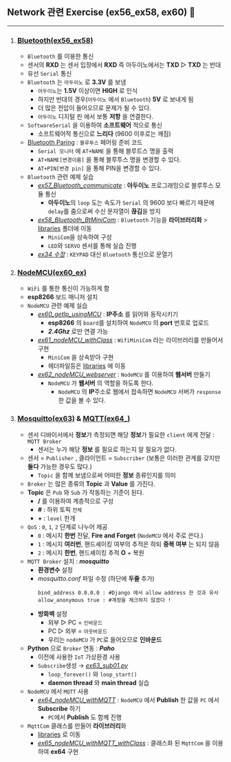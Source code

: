 ## Network 관련 Exercise (ex56_ex58, ex60) 📿
---
1. ### [Bluetooth(ex56_ex58)](./Bluetooth/)
   - `Bluetooth` 를 이용한 통신
   - 센서의 **RXD** 는 센서 입장에서 **RXD** 즉 아두이노에서는 **TXD** ▷ **TXD** 는 반대
   - 유선 `Serial` 통신
   -  `Bluetooth` 는 `아두이노` 로 **3.3V** 를 보냄
      -  `아두이노`는 **1.5V** 이상이면 **HIGH** 로 인식
      -  하지만 반대의 경우(`아두이노` 에서 `Bluetooth`) **5V** 로 보내게 됨
      -  더 많은 전압이 들어오므로 문제가 될 수 있다.
      -  `아두이노` 디지털 핀 에서 보통 **저항** 을 연결한다.
   -  `SoftwareSerial` 을 이용하여 **소프트웨어** 적으로 통신  
      -  소프트웨어적 통신으로 **느리다** (9600 이후로는 깨짐)
   -  [Bluetooth Paring](./Bluetooth/ex56_Bluetooth_paring/) : `블루투스` 페어링 준비 코드
      -  `Serial 모니터` 에 `AT+NAME` 을 통해 블루트스 명을 출력
      -  `AT+NAME[변경이름]` 을 통해 블루투스 명을 변경할 수 있다.
      -  `AT+PIN[변경 pin]` 을 통해 PIN을 변경할 수 있다.
   -  `Bluetooth` 관련 예제 실습
      -  *[ex57_Bluetooth_communicate](./Bluetooth/ex57_Bluetooth_communicate/)* : **아두이노** 프로그래밍으로 블루투스 모듈 통신
         -  **아두이노**의 `loop` 도는 속도가 `Serial` 의 9600 보다 빠르기 때문에 `delay`를 줌으로써 수신 문자열이 **끊김**을 방지
      -  *[ex58_Bluetooth_BtMiniCom](./Bluetooth/ex58_Bluetooth_BtMiniCom/)* : `Bluetooth` 기능을 **라이브러리화** > [libraries](../libraries/) 폴더에 이동
         -  `MiniCom`을 상속하여 구성
         -  `LED`와 `SERVO` 센서를 통해 실습 진행
      -  *[ex34 수정](../SensorDevice(ex34_ex48)/KEYPAD/ex35_keypad_exercise2)* : `KEYPAD` 대신 `Bluetooth` 통신으로 문열기
2. ### [NodeMCU(ex60_ex)](./NodeMCU/)
   - `WiFi` 를 통한 통신이 가능하게 함
   - **esp8266** 보드 매니저 설치
   - `NodeMCU` 관련 예제 실습
     - *[ex60_getIp_usingMCU](./NodeMCU/ex60_getIp_usingMCU/)* : **IP주소** 를 읽어와 동작시키기 
       - **esp8266** 의 `board`를 설치하여 `NodeMCU` 의 **port** 번호로 업로드
       - _**2.4Ghz**_ 로만 연결 가능
     - *[ex61_nodeMCU_withClass](./NodeMCU/ex61_nodeMCU_withClass/)* : `WifiMiniCom` 라는 라이브러리를 만들어서 구현
       - `MiniCom` 을 상속받아 구현
       - 헤더파일등은 [libraries](../libraries/) 에 이동
     - *[ex62_nodeMCU_webserver](./NodeMCU/ex62_nodeMCU_webserver/)* : `NodeMCU` 를 이용하여 **웹서버** 만들기
       - `NodeMCU` 가 **웹서버** 의 역할을 하도록 한다.
         - `NodeMCU` 의 **IP**주소로 웹에서 접속하면 `NodeMCU` 서버가 `response` 한 값을 볼 수 있다.
3. ### [Mosquitto(ex63)](./Mosquitto/) & [MQTT(ex64_)](./MQTT/) 
   - 센서 디바이서에서 **정보**가 측정되면 해당 **정보**가 필요한 `client` 에게 전달 : `MQTT Broker`
     - 센서는 누가 해당 **정보** 를 필요로 하는지 알 필요가 없다.
   -   센서 = `Publisher` , 클라이언트 = `Subscriber` (보통은 이러한 관계를 갖지만 **둘다** 가능한 경우도 많다.)
       -   `Topic` 을 함께 보냄으로써 어떠한 **정보** 종류인지를 의미
   -  `Broker` 는 많은 종류의 **Topic** 과 **Value** 를 가진다.
   -  **Topic** 은 `Pub` 와 `Sub` 가 작동하는 기준이 된다.
      -  **/** 를 이용하여 계층적으로 구성
      -  **#** : 하위 토픽 `전체`
      -  **+** : `level` 한개 
   -  `QoS`  : `0`, `1`, `2` 단계로 나누어 제공
      -  `0` : 메시지 **한번** 전달, **Fire and Forget** (`NodeMCU` 에서 주로 쓴다.)
      -  `1` : 메시지 **여러번**, 핸드셰이킹 여부의 추적은 하되 **중복 여부** 는 되지 않음
      -  `2` : 메시지 **한번**, 핸드셰이킹 추적 **O** + 복원
   -  `MQTT Broker` 설치 : **_mosquitto_**
      -  **환경변수** 설정
      -  _mosquitto.conf_ 파일 수정 (하단에 **두줄** 추가)
         ```
         bind_address 0.0.0.0 : #Django 에서 allow address 한 것과 유사 
         allow_anonymous true : #계정을 체크하지 않겠다 !
         ```  
      - **방화벽** 설정
        - 외부 ▷ PC = `인바운드`
        - PC  ▷ 외부 = `아웃바운드`
        - 우리는 `nodeMCU` 가 `PC`로 들어오므로 **인바운드**
    - **Python** 으로 `Broker` 연동 : _**Paho**_
      - 이전에 사용한 `IoT` 가상환경 사용
      - `Subscribe`생성 → *[ex63_sub01.py](./Mosquitto/ex63_sub01.py)*
        - `loop_forever()` 와 `loop_start()` 
        - **daemon thread** 와 **main thread** 실습
    - `NodeMCU` 에서 `MQTT` 사용
      - *[ex64_nodeMCU_withMQTT](./MQTT/ex64_nodeMCU_withMQTT/)* : `NodeMCU` 에서 **Publish** 한 값을 `PC` 에서 **Subscribe** 하기
        - `PC`에서 **Publish** 도 함께 진행 
    - `MqttCom` 클래스를 만들어 **라이브러리**화
      - [libraries](../libraries/) 로 이동
      - *[ex65_nodeMCU_withMQTT_withClass](./MQTT/ex65_nodeMCU_withMQTT_withClass/)* : 클래스화 된 `MqttCom` 을 이용하여 **ex64** 구현